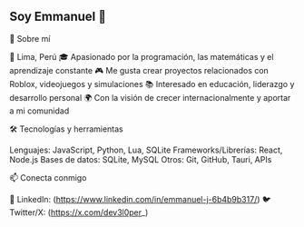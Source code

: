 ## Soy Emmanuel 👋
🚀 Sobre mí

📍 Lima, Perú
🎓 Apasionado por la programación, las matemáticas y el aprendizaje constante
🎮 Me gusta crear proyectos relacionados con Roblox, videojuegos y simulaciones
📚 Interesado en educación, liderazgo y desarrollo personal
🌍 Con la visión de crecer internacionalmente y aportar a mi comunidad

🛠️ Tecnologías y herramientas

Lenguajes: JavaScript, Python, Lua, SQLite
Frameworks/Librerías: React, Node.js
Bases de datos: SQLite, MySQL
Otros: Git, GitHub, Tauri, APIs

📫 Conecta conmigo

💼 LinkedIn: (https://www.linkedin.com/in/emmanuel-j-6b4b9b317/)
🐦 Twitter/X: (https://x.com/dev3l0per_)
<!--
**EmmaNub/EmmaNub** is a ✨ _special_ ✨ repository because its `README.md` (this file) appears on your GitHub profile.

Here are some ideas to get you started:

- 🔭 I’m currently working on ...
- 🌱 I’m currently learning ...
- 👯 I’m looking to collaborate on ...
- 🤔 I’m looking for help with ...
- 💬 Ask me about ...
- 📫 How to reach me: ...
- 😄 Pronouns: ...
- ⚡ Fun fact: ...
-->
